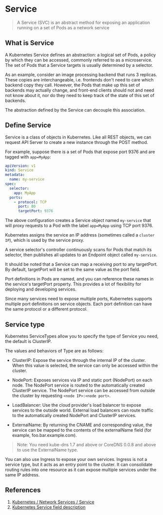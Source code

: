 # Service

> A Service (SVC) is an abstract method for exposing an application running on a set of Pods as a network service

## What is Service

A Kubernetes Service defines an abstraction: a logical set of Pods, a policy by which they can be accessed, commonly referred to as a microservice. The set of Pods that a Service targets is usually determined by a selector.

As an example, consider an image processing backend that runs 3 replicas. These copies are interchangeable, i.e. frontends don't need to care which backend copy they call. However, the Pods that make up this set of backends may actually change, and front-end clients should not and need not know about it, nor do they need to keep track of the state of this set of backends.

The abstraction defined by the Service can decouple this association.

## Define Service

Service is a class of objects in Kubernetes. Like all REST objects, we can request API Server to create a new instance through the POST method.

For example, suppose there is a set of Pods that expose port 9376 and are tagged with `app=MyApp`:

````yaml
apiVersion: v1
kind: Service
metadata:
  name: my-service
spec:
  selector:
    app: MyApp
  ports:
    - protocol: TCP
      port: 80
      targetPort: 9376
````

The above configuration creates a Service object named `my-service` that will proxy requests to a Pod with the label `app=MyApp` using TCP port 9376.

Kubernetes assigns the service an IP address (sometimes called a `cluster IP`), which is used by the service proxy.

A service selector's controller continuously scans for Pods that match its selector, then publishes all updates to an Endpoint object called `my-service`.

It should be noted that a Service can map a receiving port to any targetPort. By default, targetPort will be set to the same value as the port field.

Port definitions in Pods are named, and you can reference these names in the service's targetPort property. This provides a lot of flexibility for deploying and developing services.

Since many services need to expose multiple ports, Kubernetes supports multiple port definitions on service objects. Each port definition can have the same protocol or a different protocol.

## Service type

Kubernetes ServiceTypes allow you to specify the type of Service you need, the default is ClusterIP.

The values and behaviors of Type are as follows:

- ClusterIP: Expose the service through the internal IP of the cluster. When this value is selected, the service can only be accessed within the cluster.

- NodePort: Exposes services via IP and static port (NodePort) on each node. The NodePort service is routed to the automatically created ClusterIP service. The NodePort service can be accessed from outside the cluster by requesting `<node IP>:<node port>`.

- LoadBalancer: Use the cloud provider's load balancer to expose services to the outside world. External load balancers can route traffic to the automatically created NodePort and ClusterIP services.

- ExternalName: By returning the CNAME and corresponding value, the service can be mapped to the contents of the externalName field (for example, foo.bar.example.com).

> Note: You need kube-dns 1.7 and above or CoreDNS 0.0.8 and above to use the ExternalName type.

You can also use Ingress to expose your own services. Ingress is not a service type, but it acts as an entry point to the cluster. It can consolidate routing rules into one resource as it can expose multiple services under the same IP address.

## References

1. [Kubernetes / Network Services / Service](https://kubernetes.io/docs/concepts/services-networking/service/)
2. [Kubernetes Service field description](https://kubernetes.io/docs/reference/generated/kubernetes-api/v1.21/#service-v1-core)